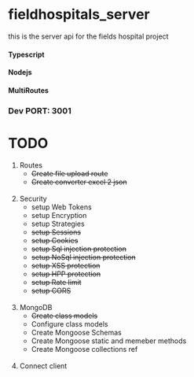 # fieldhospitals_server

this is the server api for the fields hospital project

#### Typescript

#### Nodejs

#### MultiRoutes

### Dev PORT: 3001

# TODO

<ol>
    <li>
        Routes
        <ul>
            <strike><li>Create file upload route</li></strike>
            <strike><li>Create converter excel 2 json</li></strike>
        </ul>
    </li>
    <br />
    <li>
        Security
        <ul>
            <li>setup Web Tokens</li>
            <li>setup Encryption</li>
            <li>setup Strategies</li>
          <strike>  
            <li>setup Sessions</li>
            <li>setup Cookies</li>
            <li>setup Sql injection protection</li>
            <li>setup NoSql injection protection</li>
            <li>setup XSS protection</li>
            <li>setup HPP protection</li>
            <li>setup Rate limit</li>
            <li>setup CORS</li>
        </ul>
    </li></strike>
    <br/>    
    <li>
        MongoDB
        <ul>
            <li><strike>Create class models</strike></li>
            <li>Configure class models</li>
            <li>Create Mongoose Schemas</li>
            <li>Create Mongoose static and memeber methods</li>
            <li>Create Mongoose collections ref</li>
        </ul>
    </li>
    <br />
    <li>Connect client</li>
</ol>
